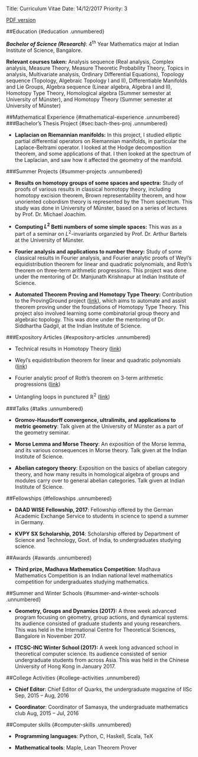 Title: Curriculum Vitae
Date: 14/12/2017
Priority: 3

[PDF version](pdfs/cv/cv.pdf)

##Education {#education .unnumbered}

***Bachelor of Science (Research)***: 4<sup>th</sup> Year Mathematics major
at Indian Institute of Science, Bangalore.

**Relevant courses taken:** Analysis sequence (Real analysis,
Complex analysis, Measure Theory, Measure Theoretic Probability
Theory, Topics in analysis, Multivariate analysis, Ordinary
Differential Equations), Topology sequence (Topology, Algebraic
Topology I and II), Differentiable Manifolds and Lie Groups, Algebra
sequence (Linear algebra, Algebra I and II), Homotopy Type Theory,
Homological algebra (Summer semester at University of Münster), and
Homotopy Theory (Summer semester at University of Münster)

##Mathematical Experience {#mathematical-experience .unnumbered}
###Bachelor’s Thesis Project {#sec:bach-thes-proj .unnumbered}

-   **Laplacian on Riemannian manifolds:**
	In this project, I studied elliptic partial differential operators on Riemannian manifolds, in particular
    the Laplace-Beltrami operator. I looked at the Hodge decomposition theorem, and some applications of that.
    I then looked at the spectrum of the Laplacian, and saw how it affected the geometry of the manifold.

###Summer Projects {#summer-projects .unnumbered}

-   **Results on homotopy groups of some spaces and spectra:**
    Study of proofs of various results in classical homotopy theory,
    including homotopy excision theorem, Brown representability theorem,
    and how unoriented cobordism theory is represented by the Thom
    spectrum. This study was done in University of Münster, based on a
    series of lectures by Prof. Dr. Michael Joachim.

-   **Computing $L^2$ Betti numbers of some simple spaces:**
    This was as a part of a seminar on $L^2$-invariants organzied
    by Prof. Dr. Arthur Bartels at the University of Münster.

-   **Fourier analysis and applications to number theory:**
    Study of some classical results in Fourier analysis, and Fourier
    analytic proofs of Weyl’s equidistribution theorem for linear and
    quadratic polynomials, and Roth’s theorem on three-term
    arithmetic progressions. This project was done under the mentoring
    of Dr. Manjunath Krishnapur at Indian Institute of Science.

-   **Automated Theorem Proving and Homotopy Type Theory:**
    Contribution to the ProvingGround project
    ([link](https://github.com/siddhartha-gadgil/ProvingGround)), which
    aims to automate and assist theorem proving under the foundations of
    Homotopy Type Theory. This project also involved learning some
    combinatorial group theory and algebraic topology. This was done
    under the mentoring of Dr. Siddhartha Gadgil, at the Indian
    Institute of Science.

###Expository Articles {#expository-articles .unnumbered}

-   <span>Technical results in Homotopy Theory</span>
    ([link](https://sayantangkhan.github.io/expository_articles/web/technical_results.pdf))

-   <span>Weyl’s equidistribution theorem for linear and quadratic
    polynomials</span>
    ([link](https://sayantangkhan.github.io/expository_articles/web/weyls.pdf))

-   <span>Fourier analytic proof of Roth’s theorem on 3-term arithmetic
    progressions</span>
    ([link](https://sayantangkhan.github.io/expository_articles/web/roths.pdf))

-   <span>Untangling loops in punctured $\mathbb{R}^2$</span>
    ([link](https://sayantangkhan.github.io/expository_articles/web/punctured_plane.pdf))

###Talks {#talks .unnumbered}

-   **Gromov-Hausdorff convergence, ultralimits, and applications to
    metric geometry**: Talk given at the University of Münster as a part
    of the geometry seminar.

-   **Morse Lemma and Morse Theory**: An exposition of the Morse lemma,
    and its various consequences in Morse theory. Talk given at the
    Indian Institute of Science.

-   **Abelian category theory**: Exposition on the basics of abelian
    category theory, and how many results in homological algebra of
    groups and modules carry over to general abelian categories. Talk
    given at Indian Institute of Science.

##Fellowships {#fellowships .unnumbered}

-   **DAAD WISE Fellowship, 2017**: Fellowship offered by the German
    Academic Exchange Service to students in science to spend a summer
    in Germany.

-   **KVPY SX Scholarship, 2014**: Scholarship offered by Department of
    Science and Technology, Govt. of India, to undergraduates
    studying science.

##Awards {#awards .unnumbered}

-   **Third prize, Madhava Mathematics Competition**: Madhava
    Mathematics Competition is an Indian national level mathematics
    competition for undergraduates studying mathematics.

##Summer and Winter Schools {#summer-and-winter-schools .unnumbered}

-   **Geometry, Groups and Dynamics (2017):** A three week advanced
    program focusing on geometry, group actions, and dynamical systems.
    Its audience consisted of graduate students and young researchers.
    This was held in the International Centre for Theoretical Sciences,
    Bangalore in November 2017.

-   **ITCSC-INC Winter School (2017):** A week long advanced school in
    theoretical computer science. Its audience consisted of senior
    undergraduate students from across Asia. This was held in the
    Chinese University of Hong Kong in January 2017.

##College Activities {#college-activities .unnumbered}

-   **Chief Editor**: Chief Editor of Quarks, the undergraduate magazine
    of IISc Sep, 2015 – Aug, 2016

-   **Coordinator**: Coordinator of Samasya, the undergraduate
    mathematics club Aug, 2015 – Jul, 2016

##Computer skills {#computer-skills .unnumbered}

-   **Programming languages**: Python, C, Haskell, Scala, TeX

-   **Mathematical tools**: Maple, Lean Theorem Prover



